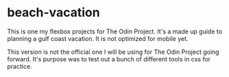 # beach-vacation
This is one my flexbox projects for The Odin Project. It's a made up guide to planning a gulf coast vacation.
It is not optimized for mobile yet.

This version is not the official one I will be using for The Odin Project going forward. It's purpose was to test out a bunch of different tools in css for practice.